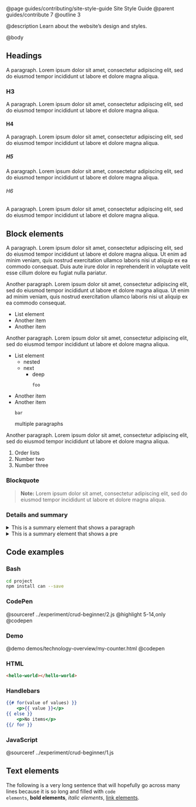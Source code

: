 @page guides/contributing/site-style-guide Site Style Guide
@parent guides/contribute 7
@outline 3

@description
Learn about the website’s design and styles.

@body

## Headings

A paragraph. Lorem ipsum dolor sit amet, consectetur adipiscing elit, sed do eiusmod tempor incididunt ut labore et dolore magna aliqua.

### H3

A paragraph. Lorem ipsum dolor sit amet, consectetur adipiscing elit, sed do eiusmod tempor incididunt ut labore et dolore magna aliqua.

#### H4

A paragraph. Lorem ipsum dolor sit amet, consectetur adipiscing elit, sed do eiusmod tempor incididunt ut labore et dolore magna aliqua.

##### H5

A paragraph. Lorem ipsum dolor sit amet, consectetur adipiscing elit, sed do eiusmod tempor incididunt ut labore et dolore magna aliqua.

###### H6

A paragraph. Lorem ipsum dolor sit amet, consectetur adipiscing elit, sed do eiusmod tempor incididunt ut labore et dolore magna aliqua.

## Block elements

A paragraph. Lorem ipsum dolor sit amet, consectetur adipiscing elit, sed do eiusmod tempor incididunt ut labore et dolore magna aliqua. Ut enim ad minim veniam, quis nostrud exercitation ullamco laboris nisi ut aliquip ex ea commodo consequat. Duis aute irure dolor in reprehenderit in voluptate velit esse cillum dolore eu fugiat nulla pariatur.

Another paragraph. Lorem ipsum dolor sit amet, consectetur adipiscing elit, sed do eiusmod tempor incididunt ut labore et dolore magna aliqua. Ut enim ad minim veniam, quis nostrud exercitation ullamco laboris nisi ut aliquip ex ea commodo consequat.

- List element
- Another item
- Another item

Another paragraph. Lorem ipsum dolor sit amet, consectetur adipiscing elit, sed do eiusmod tempor incididunt ut labore et dolore magna aliqua.

- List element
	- nested
	- next
		- deep
			```
			foo
			```
- Another item
- Another item
	```
	bar
	```
	multiple paragraphs

Another paragraph. Lorem ipsum dolor sit amet, consectetur adipiscing elit, sed do eiusmod tempor incididunt ut labore et dolore magna aliqua.

1. Order lists
2. Number two
3. Number three

### Blockquote

> **Note:** Lorem ipsum dolor sit amet, consectetur adipiscing elit, sed do eiusmod tempor incididunt ut labore et dolore magna aliqua.

### Details and summary

<details>
<summary>This is a summary element that shows a paragraph</summary>

Another paragraph. Lorem ipsum dolor sit amet, consectetur adipiscing elit, sed do eiusmod tempor incididunt ut labore et dolore magna aliqua.
</details>

<details>
<summary>This is a summary element that shows a pre</summary>

@sourceref ../experiment/crud-beginner/1.js
</details>

## Code examples

### Bash

```bash
cd project
npm install can --save
```

### CodePen

@sourceref ../experiment/crud-beginner/2.js
@highlight 5-14,only
@codepen

### Demo

@demo demos/technology-overview/my-counter.html
@codepen

### HTML

```html
<hello-world></hello-world>
```

### Handlebars

```handlebars
{{# for(value of values) }}
	<p>{{ value }}</p>
{{ else }}
	<p>No items</p>
{{/ for }}
```

### JavaScript

@sourceref ../experiment/crud-beginner/1.js

## Text elements

The following is a very long sentence that will hopefully go across many lines because it
is so long and filled with <code>code elements</code>, <strong>bold elements</strong>, <em>italic elements</em>, <a href="#">link elements</a>.
